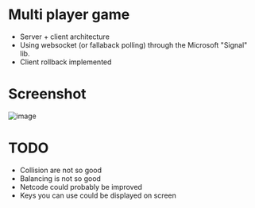 # Multi player game

* Server + client architecture
* Using websocket (or fallaback polling) through the Microsoft "Signal" lib.
* Client rollback implemented

# Screenshot

![image](https://github.com/user-attachments/assets/037e7c1f-83fc-4e7d-ac7f-8a66f4ba3288)

# TODO
* Collision are not so good
* Balancing is not so good
* Netcode could probably be improved
* Keys you can use could be displayed on screen
